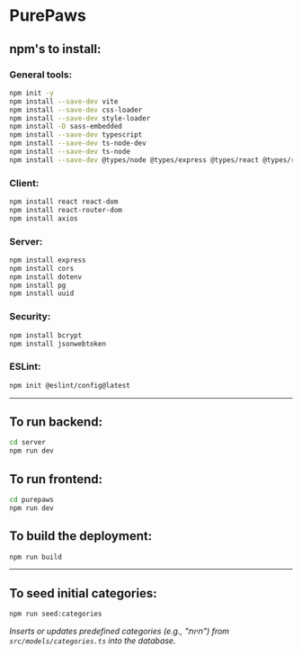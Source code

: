 # PurePaws

## npm's to install:

### General tools:
```bash
npm init -y
npm install --save-dev vite
npm install --save-dev css-loader
npm install --save-dev style-loader
npm install -D sass-embedded
npm install --save-dev typescript
npm install --save-dev ts-node-dev
npm install --save-dev ts-node
npm install --save-dev @types/node @types/express @types/react @types/react-dom
```

### Client:
```bash
npm install react react-dom
npm install react-router-dom
npm install axios
```

### Server:
```bash
npm install express
npm install cors
npm install dotenv
npm install pg
npm install uuid
```

### Security:
```bash
npm install bcrypt
npm install jsonwebtoken
```

### ESLint:
```bash
npm init @eslint/config@latest
```

---

## To run backend:
```bash
cd server
npm run dev
```

## To run frontend:
```bash
cd purepaws
npm run dev
```

## To build the deployment:
```bash
npm run build
```

---

## To seed initial categories:
```bash
npm run seed:categories
```

*Inserts or updates predefined categories (e.g., "חיות") from `src/models/categories.ts` into the database.*
